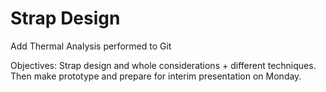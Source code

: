 # Strap Design

Add Thermal Analysis performed to Git

Objectives: Strap design and whole considerations + different techniques. Then make prototype and prepare for interim presentation on Monday.
